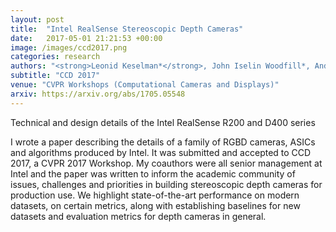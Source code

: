 ```yaml
---
layout: post
title:  "Intel RealSense Stereoscopic Depth Cameras"
date:   2017-05-01 21:21:53 +00:00
image: /images/ccd2017.png
categories: research
authors: "<strong>Leonid Keselman*</strong>, John Iselin Woodfill*, Anders Grunnet-Jepsen, Achintya Bhowmik"
subtitle: "CCD 2017"
venue: "CVPR Workshops (Computational Cameras and Displays)"
arxiv: https://arxiv.org/abs/1705.05548
---
```

Technical and design details of the Intel RealSense R200 and D400 series

I wrote a paper describing the details of a family of RGBD cameras, ASICs and algorithms produced by Intel. It was submitted and accepted to CCD 2017, a CVPR 2017 Workshop. My coauthors were all senior management at Intel and the paper was written to inform the academic community of issues, challenges and priorities in building stereoscopic depth cameras for production use. We highlight state-of-the-art performance on modern datasets, on certain metrics, along with establishing baselines for new datasets and evaluation metrics for depth cameras in general. 

